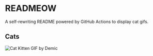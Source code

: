 # READMEOW

A self-rewriting README powered by GitHub Actions to display cat gifs.

## Cats

![Cat Kitten GIF by Demic](https://media1.giphy.com/media/v1.Y2lkPTlhY2QwMmRhM2RkNHZtZDA1a2RpbHp4bG0yM2E1OW53NGdiaGFuN2l6dGF5b3MzdyZlcD12MV9naWZzX3NlYXJjaCZjdD1n/3oriO0OEd9QIDdllqo/200.gif)
